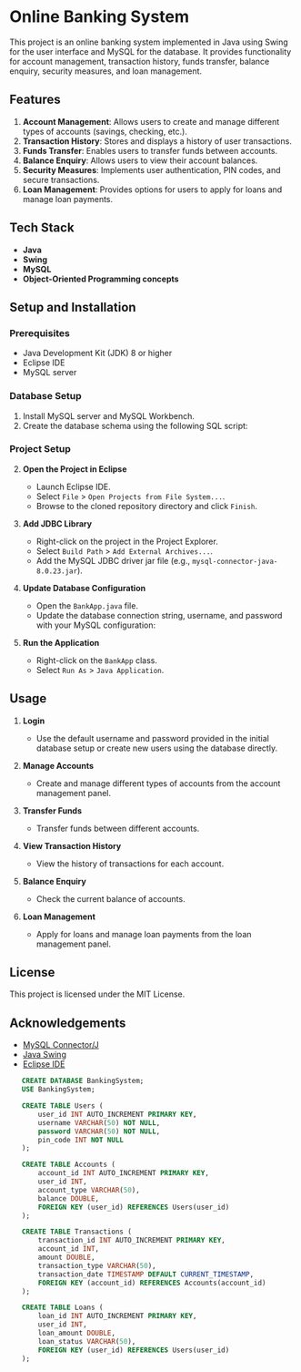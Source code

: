# Online Banking System

This project is an online banking system implemented in Java using Swing for the user interface and MySQL for the database. It provides functionality for account management, transaction history, funds transfer, balance enquiry, security measures, and loan management.

## Features

1. **Account Management**: Allows users to create and manage different types of accounts (savings, checking, etc.).
2. **Transaction History**: Stores and displays a history of user transactions.
3. **Funds Transfer**: Enables users to transfer funds between accounts.
4. **Balance Enquiry**: Allows users to view their account balances.
5. **Security Measures**: Implements user authentication, PIN codes, and secure transactions.
6. **Loan Management**: Provides options for users to apply for loans and manage loan payments.

## Tech Stack

- **Java**
- **Swing**
- **MySQL**
- **Object-Oriented Programming concepts**

## Setup and Installation

### Prerequisites

- Java Development Kit (JDK) 8 or higher
- Eclipse IDE
- MySQL server

### Database Setup

1. Install MySQL server and MySQL Workbench.
2. Create the database schema using the following SQL script:   

### Project Setup

2. **Open the Project in Eclipse**

    - Launch Eclipse IDE.
    - Select `File` > `Open Projects from File System...`.
    - Browse to the cloned repository directory and click `Finish`.

3. **Add JDBC Library**

    - Right-click on the project in the Project Explorer.
    - Select `Build Path` > `Add External Archives...`.
    - Add the MySQL JDBC driver jar file (e.g., `mysql-connector-java-8.0.23.jar`).

4. **Update Database Configuration**

    - Open the `BankApp.java` file.
    - Update the database connection string, username, and password with your MySQL configuration:

5. **Run the Application**

    - Right-click on the `BankApp` class.
    - Select `Run As` > `Java Application`.

## Usage

1. **Login**

    - Use the default username and password provided in the initial database setup or create new users using the database directly.

2. **Manage Accounts**

    - Create and manage different types of accounts from the account management panel.

3. **Transfer Funds**

    - Transfer funds between different accounts.

4. **View Transaction History**

    - View the history of transactions for each account.

5. **Balance Enquiry**

    - Check the current balance of accounts.

6. **Loan Management**

    - Apply for loans and manage loan payments from the loan management panel.

## License

This project is licensed under the MIT License.

## Acknowledgements

- [MySQL Connector/J](https://dev.mysql.com/downloads/connector/j/)
- [Java Swing](https://docs.oracle.com/javase/tutorial/uiswing/)
- [Eclipse IDE](https://www.eclipse.org/ide/)

 ```sql
    CREATE DATABASE BankingSystem;
    USE BankingSystem;

    CREATE TABLE Users (
        user_id INT AUTO_INCREMENT PRIMARY KEY,
        username VARCHAR(50) NOT NULL,
        password VARCHAR(50) NOT NULL,
        pin_code INT NOT NULL
    );

    CREATE TABLE Accounts (
        account_id INT AUTO_INCREMENT PRIMARY KEY,
        user_id INT,
        account_type VARCHAR(50),
        balance DOUBLE,
        FOREIGN KEY (user_id) REFERENCES Users(user_id)
    );

    CREATE TABLE Transactions (
        transaction_id INT AUTO_INCREMENT PRIMARY KEY,
        account_id INT,
        amount DOUBLE,
        transaction_type VARCHAR(50),
        transaction_date TIMESTAMP DEFAULT CURRENT_TIMESTAMP,
        FOREIGN KEY (account_id) REFERENCES Accounts(account_id)
    );

    CREATE TABLE Loans (
        loan_id INT AUTO_INCREMENT PRIMARY KEY,
        user_id INT,
        loan_amount DOUBLE,
        loan_status VARCHAR(50),
        FOREIGN KEY (user_id) REFERENCES Users(user_id)
    );
